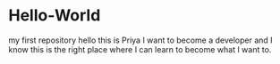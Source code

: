 # Hello-World
my first repository
hello this is Priya 
I want to become a developer and I know this is the right place where I can learn to become what I want to.
